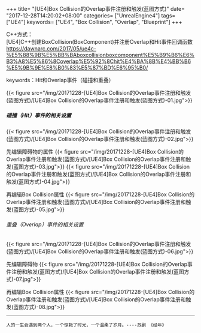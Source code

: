 +++
title= "[UE4]Box Collision的Overlap事件注册和触发(蓝图方式)"
date= "2017-12-28T14:20:02+08:00"
categories= ["UnrealEngine4"]
tags= ["UE4"]
keywords= ["UE4", "Box Collision", "Overlap", "Blueprint"]
+++

C++方式：  
[UE4]C++创建BoxCollision(BoxComponent)并注册Overlap和Hit事件回调函数  
https://dawnarc.com/2017/05/ue4c-%E5%88%9B%E5%BB%BAboxcollisionboxcomponent%E5%B9%B6%E6%B3%A8%E5%86%8Coverlap%E5%92%8Chit%E4%BA%8B%E4%BB%B6%E5%9B%9E%E8%B0%83%E5%87%BD%E6%95%B0/

keywords：Hit和Overlap事件（碰撞和重叠）

{{< figure src="/img/20171228-[UE4]Box Collision的Overlap事件注册和触发(蓝图方式)/[UE4]Box Collision的Overlap事件注册和触发(蓝图方式)-01.jpg">}}

##### 碰撞（Hit）事件的相关设置
{{< figure src="/img/20171228-[UE4]Box Collision的Overlap事件注册和触发(蓝图方式)/[UE4]Box Collision的Overlap事件注册和触发(蓝图方式)-02.jpg">}}


先编辑障碍物的属性
{{< figure src="/img/20171228-[UE4]Box Collision的Overlap事件注册和触发(蓝图方式)/[UE4]Box Collision的Overlap事件注册和触发(蓝图方式)-03.jpg">}}
{{< figure src="/img/20171228-[UE4]Box Collision的Overlap事件注册和触发(蓝图方式)/[UE4]Box Collision的Overlap事件注册和触发(蓝图方式)-04.jpg">}}

再编辑Box Collision属性
{{< figure src="/img/20171228-[UE4]Box Collision的Overlap事件注册和触发(蓝图方式)/[UE4]Box Collision的Overlap事件注册和触发(蓝图方式)-05.jpg">}}

###### 重叠（Overlap）事件的相关设置
{{< figure src="/img/20171228-[UE4]Box Collision的Overlap事件注册和触发(蓝图方式)/[UE4]Box Collision的Overlap事件注册和触发(蓝图方式)-06.jpg">}}

先编辑障碍物
{{< figure src="/img/20171228-[UE4]Box Collision的Overlap事件注册和触发(蓝图方式)/[UE4]Box Collision的Overlap事件注册和触发(蓝图方式)-07.jpg">}}

再编辑Box Collision属性
{{< figure src="/img/20171228-[UE4]Box Collision的Overlap事件注册和触发(蓝图方式)/[UE4]Box Collision的Overlap事件注册和触发(蓝图方式)-08.jpg">}}

***
`人的一生会遇到两个人，一个惊艳了时光，一个温柔了岁月。----苏剧 《经年》`